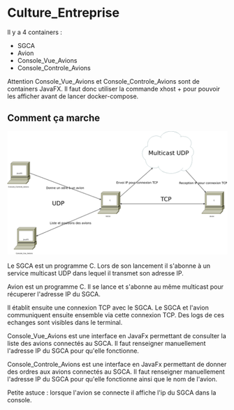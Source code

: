 # Culture_Entreprise

Il y a 4 containers :
* SGCA
* Avion
* Console_Vue_Avions
* Console_Controle_Avions

Attention Console_Vue_Avions et Console_Controle_Avions sont de containers JavaFX. Il faut donc utiliser la commande xhost + pour pouvoir les afficher avant de lancer docker-compose.

## Comment ça marche
![Diagramme1](/Diagramme1.png)

Le SGCA est un programme C. Lors de son lancement il s'abonne à un service multicast UDP dans lequel il transmet son adresse IP. 

Avion est un programme C. Il se lance et s'abonne au même multicast pour récuperer l'adresse IP du SGCA.

Il établit ensuite une connexion TCP avec le SGCA. Le SGCA et l'avion communiquent ensuite ensemble via cette connexion TCP. Des logs de ces echanges sont visibles dans le terminal.

Console_Vue_Avions est une interface en JavaFx permettant de consulter la liste des avions connectés au SGCA. Il faut renseigner manuellement l'adresse IP du SGCA pour qu'elle fonctionne.

Console_Controle_Avions est une interface en JavaFx permettant de donner des ordres aux avions connectés au SGCA. Il faut renseigner manuellement l'adresse IP du SGCA pour qu'elle fonctionne ainsi que le nom de l'avion.

Petite astuce : lorsque l'avion se connecte il affiche l'ip du SGCA dans la console.
